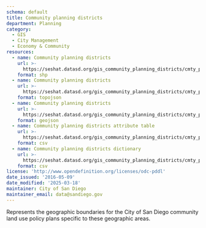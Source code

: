 ```yaml
---
schema: default
title: Community planning districts
department: Planning
category:
  - GIS
  - City Management
  - Economy & Community
resources:
  - name: Community planning districts
    url: >-
      https://seshat.datasd.org/gis_community_planning_districts/cmty_plan_datasd.zip
    format: shp
  - name: Community planning districts
    url: >-
      https://seshat.datasd.org/gis_community_planning_districts/cmty_plan_datasd.topo.json
    format: topojson
  - name: Community planning districts
    url: >-
      https://seshat.datasd.org/gis_community_planning_districts/cmty_plan_datasd.geojson
    format: geojson
  - name: Community planning districts attribute table
    url: >-
      https://seshat.datasd.org/gis_community_planning_districts/cmty_plan_datasd.csv
    format: csv
  - name: Community planning districts dictionary
    url: >-
      https://seshat.datasd.org/gis_community_planning_districts/cmty_plan_dictionary_datasd.csv
    format: csv
license: 'http://www.opendefinition.org/licenses/odc-pddl'
date_issued: '2016-05-09'
date_modified: '2025-03-18'
maintainer: City of San Diego
maintainer_email: data@sandiego.gov
---
```

Represents the geographic boundaries for the City of San Diego community land use policy plans specific to these geographic areas.
